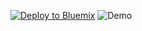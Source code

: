 [![Deploy to Bluemix](https://bluemix.net/deploy/button.png)](https://bluemix.net/deploy?repository=https://github.com/Altoros/watson-dialog-demo)
![Demo](https://i.imgur.com/AUjtM0g.gif)
